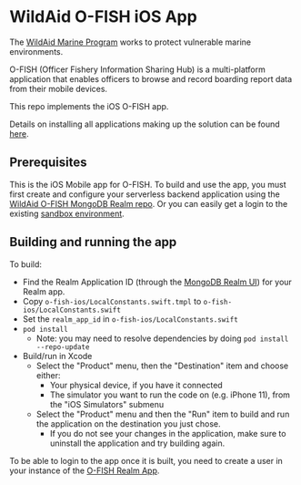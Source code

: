 # WildAid O-FISH iOS App

The [WildAid Marine Program](https://marine.wildaid.org/) works to protect vulnerable marine environments.

O-FISH (Officer Fishery Information Sharing Hub) is a multi-platform application that enables officers to browse and record boarding report data from their mobile devices.

This repo implements the iOS O-FISH app.

Details on installing all applications making up the solution can be found [here](http://wildaid.github.io/).

## Prerequisites

This is the iOS Mobile app for O-FISH. To build and use the app, you must first create and configure your serverless backend application using the [WildAid O-FISH MongoDB Realm repo](https://github.com/WildAid/o-fish-realm). Or you can easily get a login to the existing [sandbox environment](https://bit.ly/ofishsandbox).

## Building and running the app

To build:
- Find the Realm Application ID (through the [MongoDB Realm UI](https://realm.mongodb.com)) for your Realm app.
- Copy `o-fish-ios/LocalConstants.swift.tmpl` to `o-fish-ios/LocalConstants.swift`
- Set the `realm_app_id` in `o-fish-ios/LocalConstants.swift`
- `pod install`
  - Note: you may need to resolve dependencies by doing `pod install --repo-update`
- Build/run in Xcode
  - Select the "Product" menu, then the "Destination" item and choose either:
    - Your physical device, if you have it connected
    - The simulator you want to run the code on (e.g. iPhone 11), from the "iOS Simulators" submenu
  - Select the "Product" menu and then the "Run" item to build and run the application on the destination you just chose.
    - If you do not see your changes in the application, make sure to uninstall the application and try building again.

To be able to login to the app once it is built, you need to create a user in your instance of the [O-FISH Realm App](https://github.com/WildAid/o-fish-realm).
